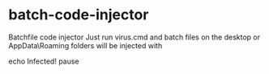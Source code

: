 # batch-code-injector
Batchfile code injector
Just run virus.cmd and batch files on the desktop or AppData\Roaming folders will be injected with

echo Infected!
pause
